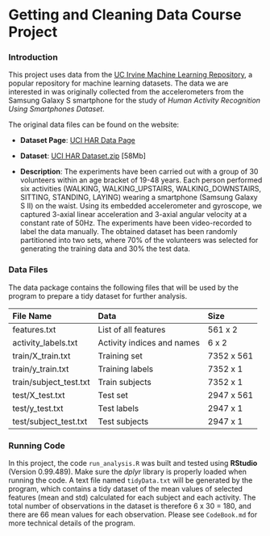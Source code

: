 # Getting and Cleaning Data Course Project

### Introduction

This project uses data from the <a href="http://archive.ics.uci.edu/ml/">UC Irvine Machine
Learning Repository</a>, a popular repository for machine learning datasets. The data we are interested in was originally collected from the accelerometers from the 
Samsung Galaxy S smartphone for the study of *Human Activity Recognition Using Smartphones Dataset*.

The original data files can be found on the website:

* <b>Dataset Page</b>: <a href="http://archive.ics.uci.edu/ml/datasets/Human+Activity+Recognition+Using+Smartphones">UCI HAR Data Page</a>

* <b>Dataset</b>: <a href="http://archive.ics.uci.edu/ml/machine-learning-databases/00240/UCI%20HAR%20Dataset.zip">UCI HAR Dataset.zip</a> [58Mb]

* <b>Description</b>: The experiments have been carried out with a group of 30 volunteers within an age bracket of 19-48 years. 
Each person performed six activities (WALKING, WALKING_UPSTAIRS, WALKING_DOWNSTAIRS, SITTING, STANDING, LAYING) wearing a smartphone (Samsung Galaxy S II) on the waist. 
Using its embedded accelerometer and gyroscope, we captured 3-axial linear acceleration and 3-axial angular velocity at a constant rate of 50Hz. 
The experiments have been video-recorded to label the data manually. The obtained dataset has been randomly partitioned into two sets, 
where 70% of the volunteers was selected for generating the training data and 30% the test data. 

### Data Files

The data package contains the following files that will be used by the program to prepare a tidy dataset for further analysis.

| File Name              | Data                                 | Size     |
| :------------------------ |:-------------------------------------- | :---------- | 
| features.txt           | List of all features                 | 561 x 2    |
| activity_labels.txt    | Activity indices and names           | 6 x 2      |
| train/X_train.txt      | Training set                         | 7352 x 561 |
| train/y_train.txt      | Training labels                      | 7352 x 1   |
| train/subject_test.txt | Train subjects                       | 7352 x 1   |
| test/X_test.txt        | Test set                             | 2947 x  561 |
| test/y_test.txt        | Test labels                          | 2947 x 1   |
| test/subject_test.txt  | Test subjects                        | 2947 x 1   |

### Running Code

In this project, the code `run_analysis.R` was built and tested using **RStudio** (Version 0.99.489).
Make sure the *dplyr* library is properly loaded when running the code. A text file named `tidyData.txt` will be generated by the 
program, which contains a tidy dataset of the mean values of selected features (mean and std) calculated for each subject 
and each activity. The total number of observations in the dataset is therefore 6 x 30 = 180, and there are 66 mean values for each observation.
Please see `CodeBook.md` for more technical details of the program.